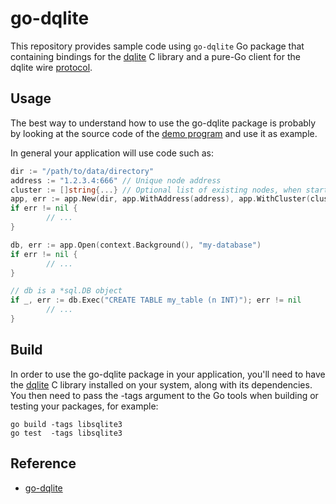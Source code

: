# go-dqlite
This repository provides sample code using `go-dqlite` Go package that containing bindings for the [dqlite](https://github.com/canonical/dqlite) C library and a pure-Go client for the dqlite wire [protocol](https://github.com/canonical/dqlite/blob/master/doc/protocol.md).

## Usage
The best way to understand how to use the go-dqlite package is probably by looking at the source code of the [demo program](https://github.com/canonical/go-dqlite/blob/master/cmd/dqlite-demo/dqlite-demo.go) and use it as example.

In general your application will use code such as:


```Go
dir := "/path/to/data/directory"
address := "1.2.3.4:666" // Unique node address
cluster := []string{...} // Optional list of existing nodes, when starting a new node
app, err := app.New(dir, app.WithAddress(address), app.WithCluster(cluster))
if err != nil {
        // ...
}

db, err := app.Open(context.Background(), "my-database")
if err != nil {
        // ...
}

// db is a *sql.DB object
if _, err := db.Exec("CREATE TABLE my_table (n INT)"); err != nil
        // ...
}
```

## Build
In order to use the go-dqlite package in your application, you'll need to have the [dqlite](https://github.com/canonical/dqlite) C library installed on your system, along with its dependencies. You then need to pass the -tags argument to the Go tools when building or testing your packages, for example:

```
go build -tags libsqlite3
go test  -tags libsqlite3
```

## Reference
- [go-dqlite](https://github.com/canonical/go-dqlite)